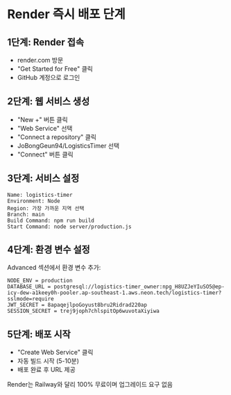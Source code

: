 # Render 즉시 배포 단계

## 1단계: Render 접속
- render.com 방문
- "Get Started for Free" 클릭
- GitHub 계정으로 로그인

## 2단계: 웹 서비스 생성
- "New +" 버튼 클릭
- "Web Service" 선택
- "Connect a repository" 클릭
- JoBongGeun94/LogisticsTimer 선택
- "Connect" 버튼 클릭

## 3단계: 서비스 설정
```
Name: logistics-timer
Environment: Node
Region: 가장 가까운 지역 선택
Branch: main
Build Command: npm run build
Start Command: node server/production.js
```

## 4단계: 환경 변수 설정
Advanced 섹션에서 환경 변수 추가:
```
NODE_ENV = production
DATABASE_URL = postgresql://logistics-timer_owner:npg_H8UZJeYIuSO5@ep-icy-dew-a1keey0h-pooler.ap-southeast-1.aws.neon.tech/logistics-timer?sslmode=require
JWT_SECRET = 8apaqejlpoGoyust8bru2Ridrad220ap
SESSION_SECRET = trej9joph7chlspitOp6wuvotaXiyiwa
```

## 5단계: 배포 시작
- "Create Web Service" 클릭
- 자동 빌드 시작 (5-10분)
- 배포 완료 후 URL 제공

Render는 Railway와 달리 100% 무료이며 업그레이드 요구 없음